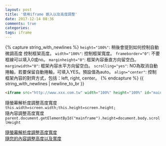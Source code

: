 ```yaml
---
layout: post
title: '使用iframe 嵌入以及高度調整'
date: 2017-12-14 08:36
comments: true
categories:
tags: iframe
---
```

{% capture string_with_newlines %}
`height="100%"`: 稍後會提到如何控制自動微調高度 控制框架高度。
`width="100%"`: 控制框架寬度。
`frameborder="0"`: 不要框線可以填入0或no。
`marginheight="0"`: 框架內容垂直方向留空白。
`marginwidth="0"`: 框架內容水平方向留空白。
`scrolling="yes"`: NO為取消自動捲軸，若要保留自動捲軸，可填入YES。預設值為auto。
`align="center"`: 控制框架內容的對齊方式，包括：left, right, center。
{% endcapture %}
{{ string_with_newlines | newline_to_br }}
```HTML
<iframe src="http://www.xxx.com.tw" width="100%" height="100%" id="mainframe" marginheight="0" marginwidth="0" onload="this.width=screen.width;this.height=screen.height;" scrolling="yes"></iframe>
```
隨螢幕解析度調整高度寬度<br>
`this.width=screen.width;this.height=screen.height;`<br>
隨內容調整高度寬度<br>
`parent.document.getElementById("mainframe").height=document.body.scrollHeight`

[隨螢幕解析度調整高度寬度](https://stackoverflow.com/questions/3306124/how-to-make-a-html-iframe-100-width-and-height)<br>
[隨您的內容調整高度以及寬度](http://17joweb.com/blog/13-know-how-notes/237-iframe)